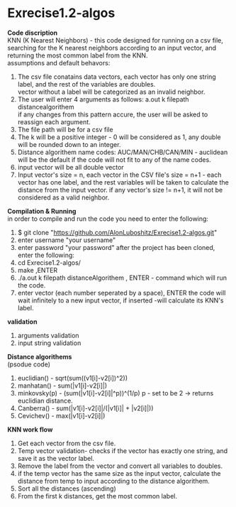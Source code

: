 # Exrecise1.2-algos
**Code discription**  
 KNN (K Nearest Neighbors) -
 this code designed for running on a csv file, searching for the K nearest neighbors according to an input vector, and returning the most common label from the KNN.   
 assumptions and default behavors:
 1. The csv file conatains data vectors, each vector has only one string label, and the rest of the variables are doubles.   
 vector without a label will be categorized as an invalid neighbor.  
 2. The user will enter 4 arguments as follows: a.out k filepath distancealgorithem  
 if any changes from this pattern accure, the user will be asked to reassign each argument.  
 3. The file path will be for a csv file 
 4. The k will be a positive integer - 0 will be considered as 1, any double will be rounded down to an integer.
 5. Distance algorithem name codes: AUC/MAN/CHB/CAN/MIN - auclidean will be the default if the code will not fit to any of the name codes.
 6. input vector will be all double vector
 7. Input vector's size = n, each vector in the CSV file's size = n+1 - each vector has one label, and the rest variables will be taken to calculate the distance from the input vector. if any vector's size != n+1, it will not be considered as a valid neighbor.
 
 
**Compilation & Running**  
in order to compile and run the code you need to enter the following:
1. $ git clone "https://github.com/AlonLuboshitz/Exrecise1.2-algos.git"
2. enter username "your username"
3. enter password "your password"
after the project has been cloned, enter the following:
4. cd Exrecise1.2-algos/
5. make ,ENTER
6. ./a.out k filepath distanceAlgorithem , ENTER - command which will run the code.
7. enter vector (each number seperated by a space), ENTER
the code will wait infinitely to a new input vector, if inserted -will calculate its KNN's label.



**validation**  
1. arguments validation
2. input string validation 
                
**Distance algorithems**   
(psodue code)
1. euclidian() - sqrt(sum((v1[i]-v2[i])^2))
2. manhatan() - sum(|v1[i]-v2[i]|)
3. minkovsky(p) - (sum(|v1[i]-v2[i]|^p))^(1/p)
              p - set to be 2 -> returns euclidian distance.
4. Canberra() - sum(|v1[i]-v2[i]|/(|v1[i]| + |v2[i]|))
5. Cevichev() - max(|v1[i]-v2[i]|)

**KNN work flow**
1. Get each vector from the csv file. 
2. Temp vector validation- checks if the vector has exactly one string, and save it as the vector label.
3. Remove the label from the vector and convert all variables to doubles.
4. if the temp vector has the same size as the input vector, calculate the distance from temp to input according to the distance algorithem.
5. Sort all the distances (ascending)
6. From the first k distances, get the most common label. 






